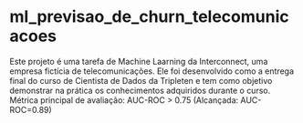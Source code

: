 # ml_previsao_de_churn_telecomunicacoes
Este projeto é uma tarefa de Machine Laarning da Interconnect, uma empresa fictícia de telecomunicações. Ele foi desenvolvido como a entrega final do curso de Cientista de Dados da Tripleten e tem como objetivo demonstrar na prática os conhecimentos adquiridos durante o curso. Métrica principal de avaliação: AUC-ROC > 0.75 (Alcançada: AUC-ROC=0.89)
